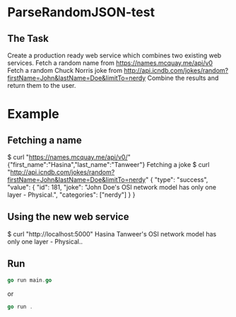# ParseRandomJSON-test

## The Task
Create a production ready web service which combines two existing web services.
Fetch a random name from https://names.mcquay.me/api/v0
Fetch a random Chuck Norris joke from http://api.icndb.com/jokes/random?firstName=John&lastName=Doe&limitTo=nerdy
Combine the results and return them to the user.
# Example
## Fetching a name

$ curl "https://names.mcquay.me/api/v0/"
{"first_name":"Hasina","last_name":"Tanweer"}
Fetching a joke
$ curl "http://api.icndb.com/jokes/random?firstName=John&lastName=Doe&limitTo=nerdy"
{ "type": "success", "value": { "id": 181, "joke": "John Doe's OSI network model has only one layer - Physical.", "categories": ["nerdy"] } }

## Using the new web service

$ curl "http://localhost:5000"
Hasina Tanweer's OSI network model has only one layer - Physical..

## Run
```go
go run main.go
```
or
```go
go run .
```